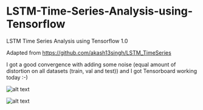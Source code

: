 # LSTM-Time-Series-Analysis-using-Tensorflow
LSTM Time Series Analysis using Tensorflow 1.0

Adapted from https://github.com/akash13singh/LSTM_TimeSeries


I got a good convergence with adding some noise (equal amount of distortion on all datasets (train, val and test)) and I got Tensorboard working today :-)

![alt text](https://github.com/pusj/LSTM-Time-Series-Analysis-using-Tensorflow/blob/master/graph-run%3D%20(2).png)

![alt text](https://github.com/pusj/LSTM-Time-Series-Analysis-using-Tensorflow/blob/master/noise_added.png)
